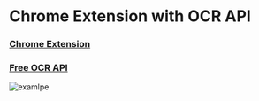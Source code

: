 # Chrome Extension with OCR API

### [Chrome Extension](chrome://extensions)
### [Free OCR API](https://ocr.space/ocrapi)

![examlpe](ocr_chrome.gif)
